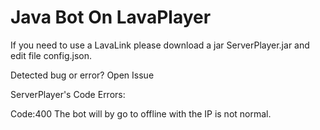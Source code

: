 # Java Bot On LavaPlayer
If you need to use a LavaLink please download a jar ServerPlayer.jar and edit file config.json.

Detected bug or error? Open Issue


ServerPlayer's Code Errors:

Code:400 The bot will by go to offline with the IP is not normal.

